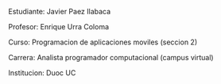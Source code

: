 Estudiante: Javier Paez Ilabaca

Profesor: Enrique Urra Coloma

Curso: Programacion de aplicaciones moviles (seccion 2)

Carrera: Analista programador computacional (campus virtual)

Institucion: Duoc UC
